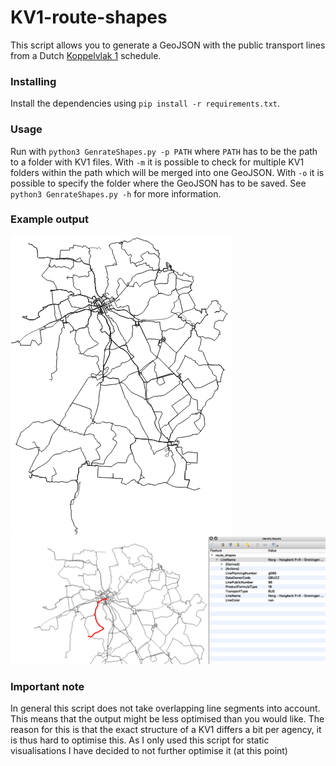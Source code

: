 # KV1-route-shapes

This script allows you to generate a GeoJSON with the public transport lines from a Dutch [Koppelvlak 1](http://bison.connekt.nl/standaarden/) schedule. 

### Installing
Install the dependencies using `pip install -r requirements.txt`.

### Usage
Run with `python3 GenrateShapes.py -p PATH` where `PATH` has to be the path to a folder with KV1 files. With `-m` it is possible to check for multiple KV1 folders within the path which will be merged into one GeoJSON. With `-o` it is possible to specify the folder where the GeoJSON has to be saved. See `python3 GenrateShapes.py -h` for more information.

### Example output
![](example.png)
![](qgis.png)

### Important note
In general this script does not take overlapping line segments into account. This means that the output might be less optimised than you would like. The reason for this is that the exact structure of a KV1 differs a bit per agency, it is thus hard to optimise this. As I only used this script for static visualisations I have decided to not further optimise it (at this point)
